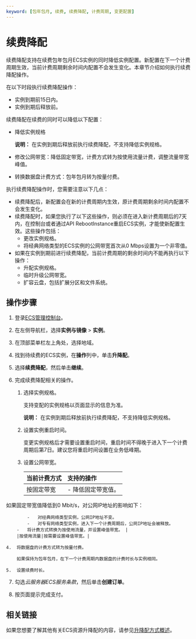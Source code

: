 ```yaml
---
keyword: [包年包月, 续费, 续费降配, 计费周期, 变更配置]
---
```


# 续费降配

续费降配支持在续费包年包月ECS实例的同时降低实例配置。新配置在下一个计费周期生效，当前计费周期剩余时间内配置不会发生变化。本章节介绍如何执行续费降配操作。

在以下时段执行续费降配操作：

-   实例到期前15日内。
-   实例到期后释放前。

续费降配在续费的同时可以降低以下配置：

-   降低实例规格

    **说明：** 在实例到期后释放前执行续费降配，不支持降低实例规格。

-   修改公网带宽：降低固定带宽，计费方式转为按使用流量计费，调整流量带宽峰值。
-   转换数据盘计费方式：包年包月转为按量付费。

执行续费降配操作时，您需要注意以下几点：

-   续费降配后，新配置会在新的计费周期内生效，原计费周期剩余时间内配置不会发生变化。
-   续费降配时，如果您执行了以下这些操作，则必须在进入新计费周期后的7天内，在控制台或者通过API RebootInstance重启ECS实例，才能使新配置生效。这些操作包括：
    -   更改实例规格。
    -   将经典网络类型的ECS实例的公网带宽首次从0 Mbps设置为一个非零值。
-   如果在实例到期前进行续费降配，当前计费周期的剩余时间内不能再执行以下操作：
    -   升配实例规格。
    -   临时升级公网带宽。
    -   扩容云盘，包括扩展分区和文件系统。

## 操作步骤

1.  登录[ECS管理控制台](https://ecs.console.aliyun.com)。

2.  在左侧导航栏，选择**实例与镜像** \> **实例**。

3.  在顶部菜单栏左上角处，选择地域。

4.  找到待续费的ECS实例，在**操作**列中，单击**升降配**。

5.  选择**续费降配**，然后单击**继续**。

6.  完成续费降配相关的操作。

    1.  选择实例规格。

        支持变配的实例规格以页面显示的信息为准。

        **说明：** 在实例到期后释放前执行续费降配，不支持降低实例规格。

    2.  设置实例重启时间。

        变更实例规格后才需要设置重启时间，重启时间不得晚于进入下一个计费周期后第7日。建议您将重启时间设置在业务低峰期。

    3.  设置公网带宽。

        |当前计费方式|支持的操作|
        |:-----|:----|
        |按固定带宽|        -   降低固定带宽值。

如果固定带宽值降低到0 Mbit/s，对公网IP地址的影响如下：

            -   对经典网络类型实例，公网IP地址不变。
            -   对专有网络类型实例，进入下一个计费周期后，公网IP地址会被释放。
        -   将计费方式转换为按使用流量，并设置峰值带宽。 |
        |按使用流量|按需要设置峰值带宽。|

    4.  将数据盘的计费方式转为按量付费。

        如果保持为包年包月，在下一个计费周期内数据盘的计费时长与实例相同。

    5.  设置续费时长。

7.  勾选*云服务器ECS服务条款*，然后单击**创建订单**。

8.  按页面提示完成支付。


## 相关链接

如果您想要了解其他有关ECS资源升降配的内容，请参见[升降配方式概述](/intl.zh-CN/实例/升降配实例/升降配方式概述.md)。

